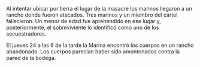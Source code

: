 Al intentar ubicar por tierra el lugar de la masacre los marinos llegaron a un rancho donde fueron atacados. Tres marinos y un miembro del cártel fallecieron. Un menor de edad fue aprehendido en ese lugar y, posteriormente, el sobreviviente lo identificó como uno de los secuestradores. 

El jueves 24 a las 6 de la tarde la Marina encontró los cuerpos en un rancho abandonado. Los cuerpos parecían haber sido amontonados contra la pared de la bodega. 
